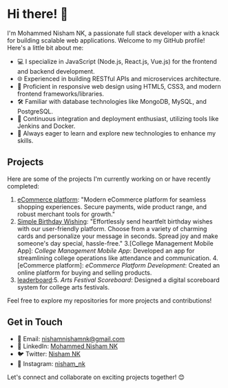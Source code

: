 # Hi there! 👋

I'm Mohammed Nisham NK, a passionate full stack developer with a knack for building scalable web applications. Welcome to my GitHub profile! Here's a little bit about me:

- 💻 I specialize in JavaScript (Node.js, React.js, Vue.js) for the frontend and backend development.
- 🌐 Experienced in building RESTful APIs and microservices architecture.
- 📱 Proficient in responsive web design using HTML5, CSS3, and modern frontend frameworks/libraries.
- 🛠️ Familiar with database technologies like MongoDB, MySQL, and PostgreSQL.
- 🔧 Continuous integration and deployment enthusiast, utilizing tools like Jenkins and Docker.
- 🚀 Always eager to learn and explore new technologies to enhance my skills.

## Projects

Here are some of the projects I'm currently working on or have recently completed:

1. [eCommerce platform](https://github.com/Nisham-N-K/Mini-eCommerce-Management-System.git): "Modern eCommerce platform for seamless shopping experiences. Secure payments, wide product range, and robust merchant tools for growth."
2. [Simple Birthday Wishing](https://github.com/Nisham-N-K/Birthday.git): "Effortlessly send heartfelt birthday wishes with our user-friendly platform. Choose from a variety of charming cards and personalize your message in seconds. Spread joy and make someone's day special, hassle-free."
3.[College Management Mobile App]: *College Management Mobile App*: Developed an app for streamlining college operations like attendance and communication.
4.[eCommerce platform]: *eCommerce Platform Development*: Created an online platform for buying and selling products.
5. [leaderboard](https://github.com/SHABIN-K/leaderboard.git):5. *Arts Festival Scoreboard*: Designed a digital scoreboard system for college arts festivals.

Feel free to explore my repositories for more projects and contributions!

## Get in Touch

- 📧 Email: [nishamnishamnk@gmail.com](mailto:nishamnishamnk@gmail.com)
- 💼 LinkedIn: [Mohammed Nisham NK](https://linkedin.com/in/mohammed-nisham-nk-b9a05b267)
- 🐦 Twitter: [Nisham NK](https://x.com/NishamNk26037?t=tdAtoSHaecgVTijX0AI8Yg&s=09)
- 📸 Instagram: [nisham_nk](https://www.instagram.com/nisham_nk?igsh=MW9wbGxlbnI3YXkwYg==)

Let's connect and collaborate on exciting projects together! 😊
